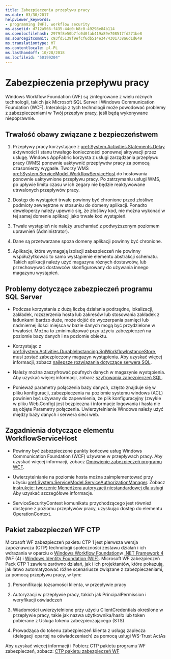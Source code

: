 ```yaml
---
title: Zabezpieczenia przepływu pracy
ms.date: 03/30/2017
helpviewer_keywords:
- programming [WF], workflow security
ms.assetid: d712a566-f435-44c0-b8c0-49298e84b114
ms.openlocfilehash: 2979f8e50b7fc0d0fab419a89e708517fd271be8
ms.sourcegitcommit: c93fd5139f9efcf6db514e3474301738a6d1d649
ms.translationtype: MT
ms.contentlocale: pl-PL
ms.lasthandoff: 10/28/2018
ms.locfileid: "50199204"
---
```

# <a name="workflow-security"></a>Zabezpieczenia przepływu pracy
Windows Workflow Foundation (WF) są zintegrowane z wielu różnych technologii, takich jak Microsoft SQL Server i Windows Communication Foundation (WCF). Interakcja z tych technologii może powodować problemy z zabezpieczeniami w Twój przepływ pracy, jeśli będą wykonywane niepoprawnie.

## <a name="persistence-security-concerns"></a>Trwałość obawy związane z bezpieczeństwem

1.  Przepływy pracy korzystające z <xref:System.Activities.Statements.Delay> aktywności i stanu trwałego konieczności ponownej aktywacji przez usługę. Windows AppFabric korzysta z usługi zarządzania przepływu pracy (WMS) ponownie uaktywnić przepływów pracy za pomocą czasomierzy wygasłe. Tworzy WMS <xref:System.ServiceModel.WorkflowServiceHost> do hostowania ponownie uaktywnione przepływu pracy. Po zatrzymaniu usługi WMS, po upływie limitu czasu w ich zegary nie będzie reaktywowane utrwalonych przepływów pracy.

2.  Dostęp do wystąpień trwałe powinny być chronione przed złośliwe podmioty zewnętrzne w stosunku do domeny aplikacji. Ponadto deweloperzy należy upewnić się, że złośliwy kod, nie można wykonać w tej samej domenie aplikacji jako trwałe kod wystąpień.

3.  Trwałe wystąpień nie należy uruchamiać z podwyższonym poziomem uprawnień (Administrator).

4.  Dane są przetwarzane spoza domeny aplikacji powinny być chronione.

5.  Aplikacje, które wymagają izolacji zabezpieczeń nie powinny współużytkować to samo wystąpienie elementu abstrakcji schematu. Takich aplikacji należy użyć magazynu różnych dostawców, lub przechowywać dostawców skonfigurowany do używania innego magazynu wystąpień.

## <a name="sql-server-security-concerns"></a>Problemy dotyczące zabezpieczeń programu SQL Server

-   Podczas korzystania z dużą liczbą działania podrzędne, lokalizacji, zakładek, rozszerzenia hosta lub zakresów lub stosowania zakładek z ładunkami bardzo duże, może dojść do wyczerpania pamięci lub nadmiernej ilości miejsca w bazie danych mogą być przydzielone w trwałości. Można to zminimalizować przy użyciu zabezpieczeń na poziomie bazy danych i na poziomie obiektu.

-   Korzystając z <xref:System.Activities.DurableInstancing.SqlWorkflowInstanceStore>, musi zostać zabezpieczony magazyn wystąpienia. Aby uzyskać więcej informacji, zobacz [najlepsze rozwiązania dotyczące serwera SQL](https://go.microsoft.com/fwlink/?LinkId=164972).

-   Należy można zaszyfrować poufnych danych w magazynie wystąpienia. Aby uzyskać więcej informacji, zobacz [szyfrowania zabezpieczeń SQL](https://go.microsoft.com/fwlink/?LinkId=164976).

-   Ponieważ parametry połączenia bazy danych, często znajduje się w pliku konfiguracji, zabezpieczenia na poziomie systemu windows (ACL) powinien być używany do zapewnienia, że plik konfiguracyjny (zwykle w pliku Web.Config) jest bezpieczna i informacje logowania i hasła nie są objęte Parametry połączenia. Uwierzytelnianie Windows należy użyć między bazy danych i serwera sieci web.

## <a name="considerations-for-workflowservicehost"></a>Zagadnienia dotyczące elementu WorkflowServiceHost

-   Powinny być zabezpieczone punkty końcowe usług Windows Communication Foundation (WCF) używane w przepływach pracy. Aby uzyskać więcej informacji, zobacz [Omówienie zabezpieczeń programu WCF](https://go.microsoft.com/fwlink/?LinkID=164975).

-   Uwierzytelnianie na poziomie hosta można zaimplementować przy użyciu <xref:System.ServiceModel.ServiceAuthorizationManager>. Zobacz [instrukcje: tworzenie Menedżera autoryzacji niestandardowej dla usługi](https://go.microsoft.com/fwlink/?LinkId=192228) Aby uzyskać szczegółowe informacje.

-   ServiceSecurityContext komunikatu przychodzącego jest również dostępne z poziomu przepływów pracy, uzyskując dostęp do elementu OperationContext.

## <a name="wf-security-pack-ctp"></a>Pakiet zabezpieczeń WF CTP
 Microsoft WF zabezpieczeń pakietu CTP 1 jest pierwsza wersja zapoznawcza (CTP) technologii społeczności zestawu działań i ich wdrażania w oparciu o [Windows Workflow Foundation](https://msdn.microsoft.com/netframework/aa663328.aspx)w [.NET Framework 4](https://msdn.microsoft.com/netframework/default.aspx) (WF (4) i [Windows Identity Foundation (WIF)](https://msdn.microsoft.com/security/aa570351.aspx).  Microsoft WF zabezpieczeń Pack CTP 1 zawiera zarówno działań, jak i ich projektantów, które pokazują, jak łatwo automatyzować różne scenariusze związane z zabezpieczeniami, za pomocą przepływu pracy, w tym:

1.  Personifikacja tożsamości klienta, w przepływie pracy

2.  Autoryzacji w przepływie pracy, takich jak PrincipalPermission i weryfikacji oświadczeń

3.  Wiadomości uwierzytelnione przy użyciu ClientCredentials określone w przepływie pracy, takie jak nazwa użytkownika/hasło lub token pobierane z Usługa tokenu zabezpieczającego (STS)

4.  Prowadząca do tokenu zabezpieczeń klienta z usługą zaplecza (delegacji opartej na oświadczeniach) za pomocą usługi WS-Trust ActAs

Aby uzyskać więcej informacji i Pobierz CTP pakietu programu WF zabezpieczeń, zobacz: [CTP pakietu zabezpieczeń WF](https://wf.codeplex.com/releases/view/48114)